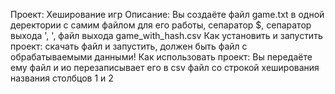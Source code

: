 Проект: Хеширование игр 
Описание: Вы создаёте файл game.txt в одной деректории с самим файлом для его работы, сепаратор $, сепаратор выхода ', ', файл выхода game_with_hash.csv
Как установить и запустить проект: скачать файл и запустить, должен быть файл с обрабатываемыми данными!
Как использовать проект: Вы передаёте ему файл и ио перезаписывает его в csv файл со строкой хеширования названия столбцов 1 и 2

